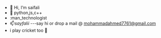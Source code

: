 - 👋 Hi, I’m saifali
- :lips: python,js,c++ 
- :man_technologist
- 📫_sayfalii_ ---say hi or drop a mail @ mohammadahmed7761@gmail.com
- i play cricket too 🥎

<!---
saifalid23/saifalid23 is a ✨ special ✨ repository because its `README.md` (this file) appears on your GitHub profile.
You can click the Preview link to take a look at your changes.
--->
